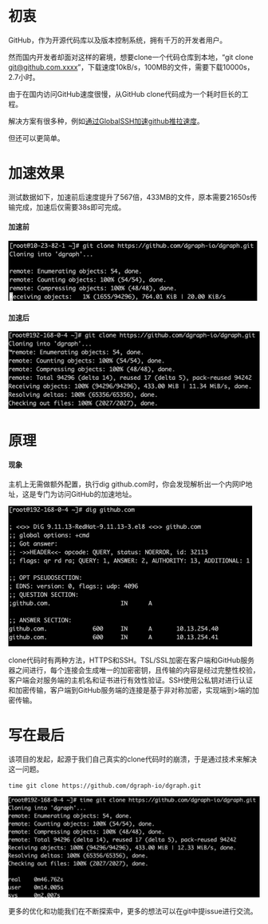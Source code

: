 # 初衷
GitHub，作为开源代码库以及版本控制系统，拥有千万的开发者用户。

然而国内开发者却面对这样的窘境，想要clone一个代码仓库到本地，“git clone git@github.com.xxxx”，下载速度10kB/s，100MB的文件，需要下载10000s，2.7小时。

由于在国内访问GitHub速度很慢，从GitHub clone代码成为一个耗时巨长的工程。

解决方案有很多种，例如[通过GlobalSSH加速github推拉速度](https://mozz.in/github/2020/08/16/ucloud-globalssh.html)。

但还可以更简单。

# 加速效果

测试数据如下，加速前后速度提升了567倍，433MB的文件，原本需要21650s传输完成，加速后仅需要38s即可完成。

#### 加速前

![](/images/01.png)

#### 加速后

![](/images/02.png)


# 原理

#### 现象

主机上无需做额外配置，执行dig github.com时，你会发现解析出一个内网IP地址，这是专门为访问GitHub的加速地址。

![](/images/03.png)

clone代码时有两种方法，HTTPS和SSH。TSL/SSL加密在客户端和GitHub服务器之间进行，每个连接会生成唯一的加密密钥，且传输的内容是经过完整性校验，客户端会对服务端的主机名和证书进行有效性验证。SSH使用公私钥对进行认证和加密传输，客户端到GitHub服务端的连接是基于非对称加密，实现端到>端的加密传输。


# 写在最后

该项目的发起，起源于我们自己真实的clone代码时的崩溃，于是通过技术来解决这一问题。

`time git clone https://github.com/dgraph-io/dgraph.git`

![](/images/04.png)

更多的优化和功能我们在不断探索中，更多的想法可以在git中提issue进行交流。
